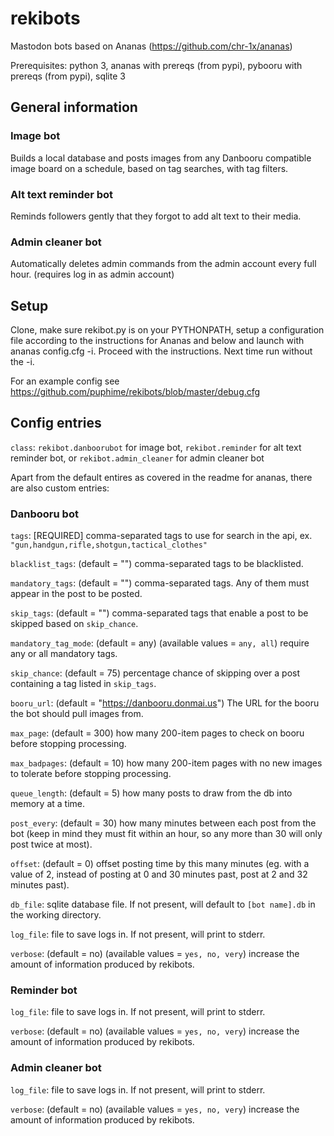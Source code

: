 # rekibots
Mastodon bots based on Ananas (https://github.com/chr-1x/ananas)

Prerequisites: python 3, ananas with prereqs (from pypi), pybooru with prereqs (from pypi), sqlite 3

## General information

### Image bot
Builds a local database and posts images from any Danbooru compatible image board on a schedule, based on tag searches, with tag filters.

### Alt text reminder bot
Reminds followers gently that they forgot to add alt text to their media.

### Admin cleaner bot
Automatically deletes admin commands from the admin account every full hour. (requires log in as admin account)

## Setup
Clone, make sure rekibot.py is on your PYTHONPATH, setup a configuration file according to the instructions for Ananas and below and launch with ananas config.cfg -i. Proceed with the instructions. Next time run without the -i.

For an example config see https://github.com/puphime/rekibots/blob/master/debug.cfg

## Config entries

`class`: `rekibot.danboorubot` for image bot, `rekibot.reminder` for alt text reminder bot, or `rekibot.admin_cleaner` for admin cleaner bot

Apart from the default entires as covered in the readme for ananas, there are also custom entries:

### Danbooru bot

`tags`: [REQUIRED] comma-separated tags to use for search in the api, ex. `"gun,handgun,rifle,shotgun,tactical_clothes"`

`blacklist_tags`: (default = "") comma-separated tags to be blacklisted.

`mandatory_tags`: (default = "") comma-separated tags. Any of them must appear in the post to be posted.

`skip_tags`: (default = "") comma-separated tags that enable a post to be skipped based on `skip_chance`.

`mandatory_tag_mode`: (default = any) (available values = `any, all`) require any or all mandatory tags.

`skip_chance`: (default = 75) percentage chance of skipping over a post containing a tag listed in `skip_tags`.

`booru_url`: (default = "https://danbooru.donmai.us") The URL for the booru the bot should pull images from.

`max_page`: (default = 300) how many 200-item pages to check on booru before stopping processing.

`max_badpages`: (default = 10) how many 200-item pages with no new images to tolerate before stopping processing.

`queue_length`: (default = 5) how many posts to draw from the db into memory at a time.

`post_every`: (default = 30) how many minutes between each post from the bot (keep in mind they must fit within an hour, so any more than 30 will only post twice at most).

`offset`: (default = 0) offset posting time by this many minutes (eg. with a value of 2, instead of posting at 0 and 30 minutes past, post at 2 and 32 minutes past).

`db_file`: sqlite database file. If not present, will default to `[bot name].db` in the working directory.

`log_file`: file to save logs in. If not present, will print to stderr.

`verbose`: (default = no) (available values = `yes, no, very`) increase the amount of information produced by rekibots.

### Reminder bot

`log_file`: file to save logs in. If not present, will print to stderr.

`verbose`: (default = no) (available values = `yes, no, very`) increase the amount of information produced by rekibots.

### Admin cleaner bot

`log_file`: file to save logs in. If not present, will print to stderr.

`verbose`: (default = no) (available values = `yes, no, very`) increase the amount of information produced by rekibots.
